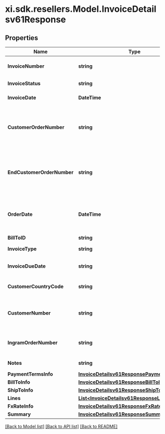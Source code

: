 # xi.sdk.resellers.Model.InvoiceDetailsv61Response

## Properties

Name | Type | Description | Notes
------------ | ------------- | ------------- | -------------
**InvoiceNumber** | **string** | The Invoice number for the order. | [optional] 
**InvoiceStatus** | **string** | Status of the invoice. | [optional] 
**InvoiceDate** | **DateTime** | Date of an Invoice. | [optional] 
**CustomerOrderNumber** | **string** | The reseller&#39;s order number for reference in their system. | [optional] 
**EndCustomerOrderNumber** | **string** | The end customer&#39;s order number for reference in their system. | [optional] 
**OrderDate** | **DateTime** | The date and time in UTC format that the order was created. | [optional] 
**BillToID** | **string** | Bill to party | [optional] 
**InvoiceType** | **string** | Type of the Invoice | [optional] 
**InvoiceDueDate** | **string** | Date when the invoice is due. | [optional] 
**CustomerCountryCode** | **string** | Customer country code. | [optional] 
**CustomerNumber** | **string** | Unique customer number in Ingram&#39;s system. | [optional] 
**IngramOrderNumber** | **string** | The IngramMicro sales order number. | [optional] 
**Notes** | **string** | Notes for the invoice. | [optional] 
**PaymentTermsInfo** | [**InvoiceDetailsv61ResponsePaymentTermsInfo**](InvoiceDetailsv61ResponsePaymentTermsInfo.md) |  | [optional] 
**BillToInfo** | [**InvoiceDetailsv61ResponseBillToInfo**](InvoiceDetailsv61ResponseBillToInfo.md) |  | [optional] 
**ShipToInfo** | [**InvoiceDetailsv61ResponseShipToInfo**](InvoiceDetailsv61ResponseShipToInfo.md) |  | [optional] 
**Lines** | [**List&lt;InvoiceDetailsv61ResponseLinesInner&gt;**](InvoiceDetailsv61ResponseLinesInner.md) |  | [optional] 
**FxRateInfo** | [**InvoiceDetailsv61ResponseFxRateInfo**](InvoiceDetailsv61ResponseFxRateInfo.md) |  | [optional] 
**Summary** | [**InvoiceDetailsv61ResponseSummary**](InvoiceDetailsv61ResponseSummary.md) |  | [optional] 

[[Back to Model list]](../README.md#documentation-for-models) [[Back to API list]](../README.md#documentation-for-api-endpoints) [[Back to README]](../README.md)

